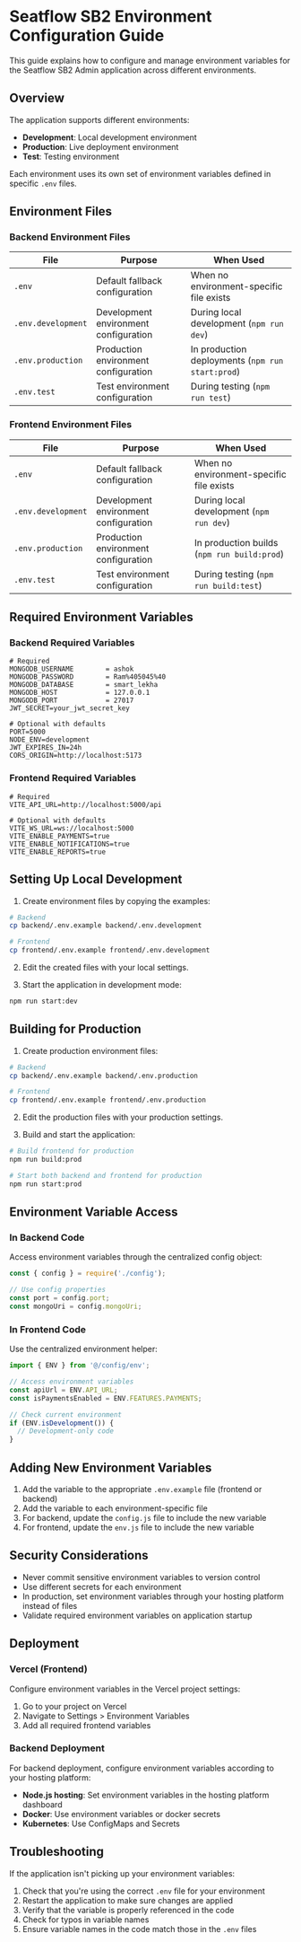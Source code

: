 # Seatflow SB2 Environment Configuration Guide

This guide explains how to configure and manage environment variables for the Seatflow SB2 Admin application across different environments.

## Overview

The application supports different environments:
- **Development**: Local development environment
- **Production**: Live deployment environment
- **Test**: Testing environment

Each environment uses its own set of environment variables defined in specific `.env` files.

## Environment Files

### Backend Environment Files

| File                 | Purpose                                   | When Used                          |
|----------------------|-------------------------------------------|-----------------------------------|
| `.env`               | Default fallback configuration            | When no environment-specific file exists |
| `.env.development`   | Development environment configuration     | During local development (`npm run dev`) |
| `.env.production`    | Production environment configuration      | In production deployments (`npm run start:prod`) |
| `.env.test`          | Test environment configuration            | During testing (`npm run test`)   |

### Frontend Environment Files

| File                 | Purpose                                   | When Used                          |
|----------------------|-------------------------------------------|-----------------------------------|
| `.env`               | Default fallback configuration            | When no environment-specific file exists |
| `.env.development`   | Development environment configuration     | During local development (`npm run dev`) |
| `.env.production`    | Production environment configuration      | In production builds (`npm run build:prod`) |
| `.env.test`          | Test environment configuration            | During testing (`npm run build:test`) |

## Required Environment Variables

### Backend Required Variables

```
# Required
MONGODB_USERNAME        = ashok
MONGODB_PASSWORD        = Ram%405045%40
MONGODB_DATABASE        = smart_lekha
MONGODB_HOST            = 127.0.0.1
MONGODB_PORT            = 27017
JWT_SECRET=your_jwt_secret_key

# Optional with defaults
PORT=5000
NODE_ENV=development
JWT_EXPIRES_IN=24h
CORS_ORIGIN=http://localhost:5173
```

### Frontend Required Variables

```
# Required
VITE_API_URL=http://localhost:5000/api

# Optional with defaults
VITE_WS_URL=ws://localhost:5000
VITE_ENABLE_PAYMENTS=true
VITE_ENABLE_NOTIFICATIONS=true
VITE_ENABLE_REPORTS=true
```

## Setting Up Local Development

1. Create environment files by copying the examples:

```bash
# Backend
cp backend/.env.example backend/.env.development

# Frontend
cp frontend/.env.example frontend/.env.development
```

2. Edit the created files with your local settings.

3. Start the application in development mode:

```bash
npm run start:dev
```

## Building for Production

1. Create production environment files:

```bash
# Backend
cp backend/.env.example backend/.env.production

# Frontend
cp frontend/.env.example frontend/.env.production
```

2. Edit the production files with your production settings.

3. Build and start the application:

```bash
# Build frontend for production
npm run build:prod

# Start both backend and frontend for production
npm run start:prod
```

## Environment Variable Access

### In Backend Code

Access environment variables through the centralized config object:

```javascript
const { config } = require('./config');

// Use config properties
const port = config.port;
const mongoUri = config.mongoUri;
```

### In Frontend Code

Use the centralized environment helper:

```javascript
import { ENV } from '@/config/env';

// Access environment variables
const apiUrl = ENV.API_URL;
const isPaymentsEnabled = ENV.FEATURES.PAYMENTS;

// Check current environment
if (ENV.isDevelopment()) {
  // Development-only code
}
```

## Adding New Environment Variables

1. Add the variable to the appropriate `.env.example` file (frontend or backend)
2. Add the variable to each environment-specific file
3. For backend, update the `config.js` file to include the new variable
4. For frontend, update the `env.js` file to include the new variable

## Security Considerations

- Never commit sensitive environment variables to version control
- Use different secrets for each environment
- In production, set environment variables through your hosting platform instead of files
- Validate required environment variables on application startup

## Deployment

### Vercel (Frontend)

Configure environment variables in the Vercel project settings:

1. Go to your project on Vercel
2. Navigate to Settings > Environment Variables
3. Add all required frontend variables

### Backend Deployment

For backend deployment, configure environment variables according to your hosting platform:

- **Node.js hosting**: Set environment variables in the hosting platform dashboard
- **Docker**: Use environment variables or docker secrets
- **Kubernetes**: Use ConfigMaps and Secrets

## Troubleshooting

If the application isn't picking up your environment variables:

1. Check that you're using the correct `.env` file for your environment
2. Restart the application to make sure changes are applied
3. Verify that the variable is properly referenced in the code
4. Check for typos in variable names
5. Ensure variable names in the code match those in the `.env` files 